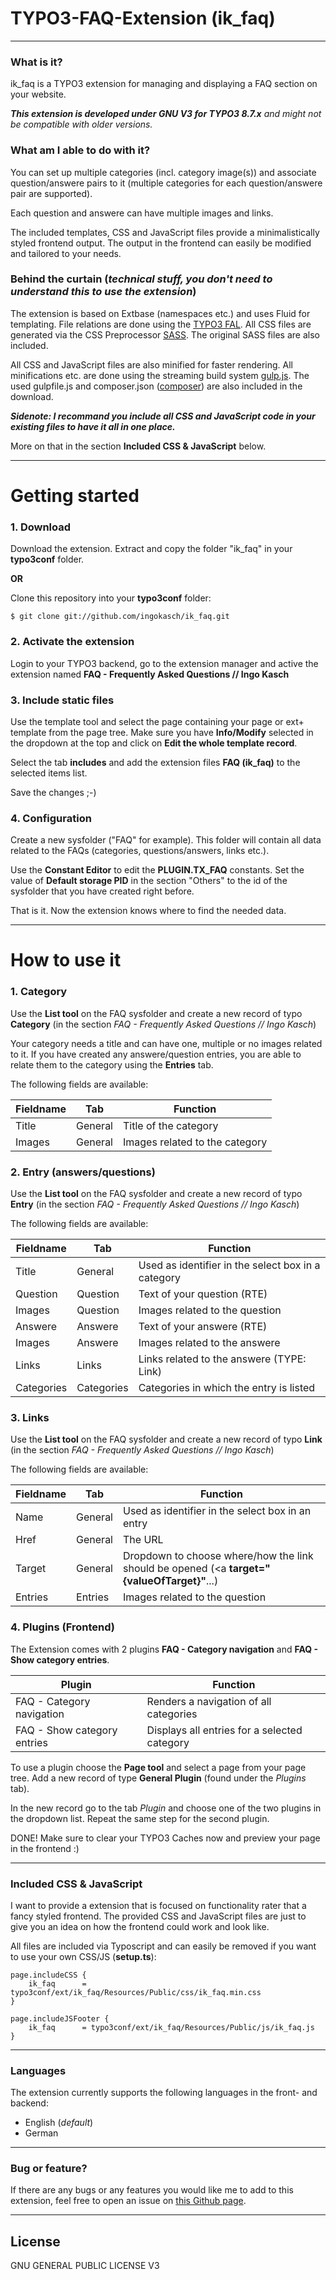 # TYPO3-FAQ-Extension (ik_faq)

----

### What is it?

ik_faq is a TYPO3 extension for managing and displaying a FAQ section on your website.

***This extension is developed under GNU V3 for TYPO3 8.7.x*** *and might not be compatible with older versions.*

### What am I able to do with it?

You can set up multiple categories (incl. category image(s)) and associate question/answere pairs to it (multiple categories for each question/answere pair are supported).

Each question and answere can have multiple images and links.

The included templates, CSS and JavaScript files provide a minimalistically styled frontend output. The output in the frontend can easily be modified and tailored to your needs.

### Behind the curtain (*technical stuff, you don't need to understand this to use the extension*)

The extension is based on Extbase (namespaces etc.) and uses Fluid for templating. File relations are done using the [TYPO3 FAL](http://docs.typo3.org/TYPO3/FileAbstractionLayerReference/). All CSS files are generated via the CSS Preprocessor [SASS](http://sass-lang.com/). The original SASS files are also included.

All CSS and JavaScript files are also minified for faster rendering. All minifications etc. are done using the streaming build system [gulp.js](http://gulpjs.com).
The used gulpfile.js and composer.json ([composer](https://getcomposer.org/)) are also included in the download.

***Sidenote: I recommand you include all CSS and JavaScript code in your existing files to have it all in one place.***

More on that in the section **Included CSS & JavaScript** below.

---

# Getting started

### 1. Download
Download the extension. Extract and copy the folder "ik_faq" in your **typo3conf** folder.

**OR**

Clone this repository into your **typo3conf** folder:
```
$ git clone git://github.com/ingokasch/ik_faq.git
```

### 2. Activate the extension
Login to your TYPO3 backend, go to the extension manager and active the extension named 
**FAQ - Frequently Asked Questions // Ingo Kasch**

### 3. Include static files
Use the template tool and select the page containing your page or ext+ template from the page tree. Make sure you have **Info/Modify** selected in the dropdown at the top and click on **Edit the whole template record**.

Select the tab **includes** and add the extension files **FAQ (ik_faq)** to the selected items list.

Save the changes ;-)

### 4. Configuration
Create a new sysfolder ("FAQ" for example). This folder will contain all data related to the FAQs (categories, questions/answers, links etc.).

Use the **Constant Editor** to edit the **PLUGIN.TX_FAQ** constants.
Set the value of **Default storage PID** in the section "Others" to the id of the sysfolder that you have created right before.

That is it. Now the extension knows where to find the needed data.

---

# How to use it
### 1. Category
Use the **List tool** on the FAQ sysfolder and create a new record of typo **Category** (in the section *FAQ - Frequently Asked Questions // Ingo Kasch*)

Your category needs a title and can have one, multiple or no images related to it.
If you have created any answere/question entries, you are able to relate them to the category using the **Entries** tab.

The following fields are available:

Fieldname        |Tab           | Function
------------- |-------------| -----
Title      | General | Title of the category
Images      | General      |  Images related to the category

### 2. Entry (answers/questions)
Use the **List tool** on the FAQ sysfolder and create a new record of typo **Entry** (in the section *FAQ - Frequently Asked Questions // Ingo Kasch*)

The following fields are available:

Fieldname        |Tab           | Function
------------- |-------------| -----
Title      | General | Used as identifier in the select box in a category
Question      | Question      |  Text of your question (RTE)
Images | Question      |    Images related to the question
Answere      | Answere      |  Text of your answere (RTE)
Images | Answere      |    Images related to the answere
Links      | Links      |  Links related to the answere (TYPE: Link)
Categories      | Categories      |  Categories in which the entry is listed

### 3. Links
Use the **List tool** on the FAQ sysfolder and create a new record of typo **Link** (in the section *FAQ - Frequently Asked Questions // Ingo Kasch*)

The following fields are available:

Fieldname        |Tab           | Function
------------- |-------------| -----
Name      | General | Used as identifier in the select box in an entry
Href      | General      |  The URL
Target | General      |    Dropdown to choose where/how the link should be opened (<a  **target="{valueOfTarget}"**...)
Entries | Entries      |    Images related to the question

### 4. Plugins (Frontend)
The Extension comes with 2 plugins **FAQ - Category navigation** and **FAQ - Show category entries**.

Plugin        |Function
------------- |-------------
FAQ - Category navigation      | Renders a navigation of all categories
FAQ - Show category entries      | Displays all entries for a selected category

To use a plugin choose the **Page tool** and select a page from your page tree. Add a new record of type **General Plugin** (found under the *Plugins* tab).

In the new record go to the tab *Plugin* and choose one of the two plugins in the dropdown list.
Repeat the same step for the second plugin.

DONE! Make sure to clear your TYPO3 Caches now and preview your page in the frontend :) 

---

### Included CSS & JavaScript
I want to provide a extension that is focused on functionality rater that a fancy styled frontend. The provided CSS and JavaScript files are just to give you an idea on how the frontend could work and look like.

All files are included via Typoscript and can easily be removed if you want to use your own CSS/JS (**setup.ts**):
```
page.includeCSS {
	ik_faq		= typo3conf/ext/ik_faq/Resources/Public/css/ik_faq.min.css
}
```
```
page.includeJSFooter {
	ik_faq		= typo3conf/ext/ik_faq/Resources/Public/js/ik_faq.js
}
```

---
### Languages
The extension currently supports the following languages in the front- and backend:

- English (*default*)
- German

---

### Bug or feature?
If there are any bugs or any features you would like me to add to this extension, feel free to open an issue on [this Github page](https://github.com/ingokasch/ik_faq/issues).

---

## License

GNU GENERAL PUBLIC LICENSE V3
